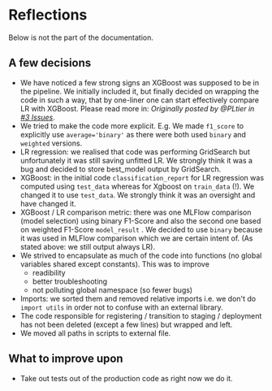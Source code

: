 # Reflections

Below is not the part of the documentation.

## A few decisions

- We have noticed a few strong signs an XGBoost was supposed to be in the pipeline. We initially included it, but finally decided on wrapping the code in such a way, that by one-liner one can start effectively compare LR with XGBoost. Please read more in: _Originally posted by @PLtier in [#3 Issues](https://github.com/PLtier/github-dagger-workflow-project/issues/3#issuecomment-2551304436)_.
- We tried to make the code more explicit. E.g. We made `f1_score` to explicitly use `average='binary'` as there were both used `binary` and `weighted` versions.
- LR regression: we realised that code was performing GridSearch but unfortunately it was still saving unfitted LR. We strongly think it was a bug and decided to store best_model output by GridSearch.
- XGBoost: in the initial code `classification_report` for LR regression was computed using `test_data` whereas for Xgboost on `train_data` (!). We changed it to use `test_data`. We strongly think it was an oversight and have changed it.
- XGBoost / LR comparison metric: there was one MLFlow comparison (model selection) using binary F1-Score and also the second one based on weighted F1-Score `model_result` . We decided to use `binary` because it was used in MLFlow comparison which we are certain intent of. (As stated above: we still output always LR).
- We strived to encapsulate as much of the code into functions (no global variables shared except constants). This was to improve
  - readibility
  - better troubleshooting
  - not polluting global namespace (so fewer bugs)
- Imports: we sorted them and removed relative imports i.e. we don't do `import utils` in order not to confuse with an external library.
- The code responsible for registering / transition to staging / deployment has not been deleted (except a few lines) but wrapped and left.
- We moved all paths in scripts to external file.

## What to improve upon

- Take out tests out of the production code as right now we do it.

